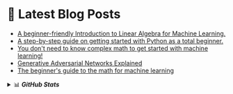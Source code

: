 # 📩 Latest Blog Posts 
<!-- BLOG-POST-LIST:START -->
- [A beginner-friendly Introduction to Linear Algebra for Machine Learning.](https://prathamprasoon.codes/a-beginner-friendly-introduction-to-linear-algebra-for-machine-learning)
- [A step-by-step guide on getting started with Python as a total beginner.](https://prathamprasoon.codes/a-step-by-step-guide-on-getting-started-with-python-as-a-total-beginner)
- [You don't need to know complex math to get started with machine learning!](https://prathamprasoon.codes/you-dont-need-to-know-complex-math-to-get-started-with-machine-learning)
- [Generative Adversarial Networks Explained](https://prathamprasoon.codes/generative-adversarial-networks-explained)
- [The beginner's guide to the math for machine learning](https://prathamprasoon.codes/the-beginners-guide-to-the-math-for-machine-learning)
<!-- BLOG-POST-LIST:END -->

<details>
  <summary>📊 <b><i>GitHub Stats</i></b></summary>
  <img src="https://github-readme-stats.vercel.app/api?username=prasoonpratham&show_icons=true&theme=gotham" alt="Darsh Shah GitHub Stats" />
</details> 
